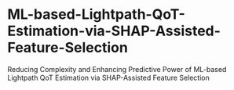 # ML-based-Lightpath-QoT-Estimation-via-SHAP-Assisted-Feature-Selection
Reducing Complexity and Enhancing Predictive Power of ML-based Lightpath QoT Estimation via SHAP-Assisted Feature Selection
